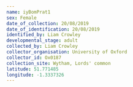 ```yaml
---
name: iyBomPrat1
sex: Female
date_of_collection: 20/08/2019
date_of_identification: 20/08/2019
identified_by: Liam Crowley
developmental_stage: adult
collected_by: Liam Crowley
collector_organisation: University of Oxford
collector_id: Ox0187
collection_site: Wytham, Lords' common
latitude: 51.771485
longitude: -1.3337326
---
```

